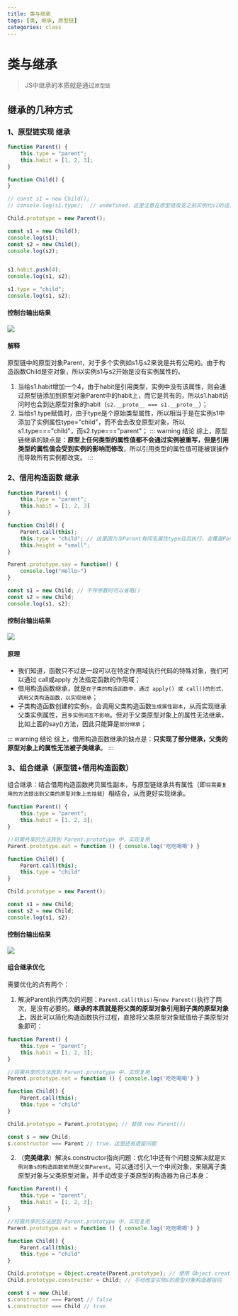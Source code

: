 ```yaml
---
title: 类与继承
tags: [类, 继承, 原型链]
categories: class
---
```


# 类与继承

> JS中继承的本质就是通过`原型链`
## 继承的几种方式

### 1、原型链实现 继承
```js {9}
function Parent() {
    this.type = "parent";
    this.habit = [1, 2, 3];
}

function Child() {
}

// const s1 = new Child();
// console.log(s1.type);  // undefined，这里注意在原型链改变之前实例化s1的话，s1的原型链就断了

Child.prototype = new Parent();

const s1 = new Child();
console.log(s1);
const s2 = new Child();
console.log(s2);


s1.habit.push(4);
console.log(s1, s2);

s1.type = "child";
console.log(s1, s2);
```

#### 控制台输出结果
![](./images/extends-1-01.png)

#### 解释
原型链中的原型对象Parent，对于多个实例如s1与s2来说是共有公用的。由于构造函数Child是空对象，所以实例s1与s2开始是没有实例属性的。
1. 当给s1.habit增加一个4，由于habit是引用类型，实例中没有该属性，则会通过原型链添加到原型对象Parent中的habit上，而它是共有的，所以s1.habit访问时也会到达原型对象的habit（`s2.__proto__ === s1.__proto__`）；
2. 当给s1.type赋值时，由于type是个原始类型属性，所以相当于是在实例s1中添加了实例属性type="child"，而不会去改变原型对象，所以s1.type==="child"，而s2.type==="parent"；
::: warning 结论
综上，原型链继承的缺点是：**原型上任何类型的属性值都不会通过实例被重写，但是引用类型的属性值会受到实例的影响而修改**，所以引用类型的属性值可能被误操作而导致所有实例都改变。
:::

### 2、借用构造函数 继承

```js {7}
function Parent() {
    this.type = "parent";
    this.habit = [1, 2, 3]
}

function Child() {
    Parent.call(this);
    this.type = "child"; // 这里因为与Parent有同名属性type且后执行，会覆盖Parent.中的type
    this.height = "small";
}

Parent.prototype.say = function() {
    console.log("Hello~")
}

const s1 = new Child; // 不传参数时可以省略()
const s2 = new Child;
console.log(s1, s2);
```

#### 控制台输出结果
![](./images/extends-2-01.png)

#### 原理
- 我们知道，函数只不过是一段可以在特定作用域执行代码的特殊对象，我们可以通过 call或apply 方法指定函数的作用域；
- 借用构造函数继承，就是`在子类的构造函数中，通过 apply() 或 call()的形式，调用父类构造函数，以实现继承`；
- 子类构造函数创建的实例s，会调用父类构造函数`生成属性副本`，从而实现继承父类实例属性，且`多实例间互不影响`。但对于父类原型对象上的属性无法继承，比如上面的say()方法，因此只能算是`部分继承`；

::: warning 结论
综上，借用构造函数继承的缺点是：**只实现了部分继承，父类的原型对象上的属性无法被子类继承**。
:::

### 3、组合继承（原型链+借用构造函数）

组合继承：结合借用构造函数拷贝属性副本，与原型链继承共有属性（即`将需要复用的方法提出到父类的原型对象上去挂载`）相结合，从而更好实现继承。

```js {7,10,14}
function Parent() {
    this.type = "parent";
    this.habit = [1, 2, 3];
}

//将需共享的方法放到 Parent.prototype 中，实现复用
Parent.prototype.eat = function () { console.log('吃吃喝喝') }

function Child() {
    Parent.call(this);
    this.type = "child"
}

Child.prototype = new Parent();

const s1 = new Child;
const s2 = new Child;
console.log(s1, s2);
```
#### 控制台输出结果
![](./images/extends-3-01.png)

#### 组合继承优化

需要优化的点有两个：
1. 解决Parent执行两次的问题：`Parent.call(this)`与`new Parent()`执行了两次，是没有必要的。**继承的本质就是将父类的原型对象引用到子类的原型对象上**，因此可以简化构造函数执行过程，直接将父类原型对象赋值给子类原型对象即可：
```js {7,10,14}
function Parent() {
    this.type = "parent";
    this.habit = [1, 2, 3];
}

//将需共享的方法放到 Parent.prototype 中，实现复用
Parent.prototype.eat = function () { console.log('吃吃喝喝') }

function Child() {
    Parent.call(this);
    this.type = "child"
}

Child.prototype = Parent.prototype; // 替换 new Parent();

const s = new Child;
s.constructor === Parent // true，这里还有遗留问题
```

2. （**完美继承**）解决s.constructor指向问题：优化1中还有个问题没解决就是`实例对象s的构造函数依然是父类Parent`。可以通过引入一个中间对象，来隔离子类原型对象与父类原型对象，并手动改变子类原型的构造器为自己本身：
```js {7,10,14-15}
function Parent() {
    this.type = "parent";
    this.habit = [1, 2, 3];
}

//将需共享的方法放到 Parent.prototype 中，实现复用
Parent.prototype.eat = function () { console.log('吃吃喝喝') }

function Child() {
    Parent.call(this);
    this.type = "child"
}

Child.prototype = Object.create(Parent.prototype); // 使用 Object.create(父类原型对象)创建一个以父类原型为原型对象的中间对象
Child.prototype.constructor = Child; // 手动改变实例s的原型对象构造器指向

const s = new Child;
s.constructor === Parent // false
s.constructor === Child // true
```


